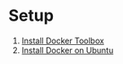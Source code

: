 # Setup

1. [Install Docker Toolbox](Install%20Docker%20Toolbox.md)
1. [Install Docker on Ubuntu](Install%20Docker%20on%20Ubuntu.md)